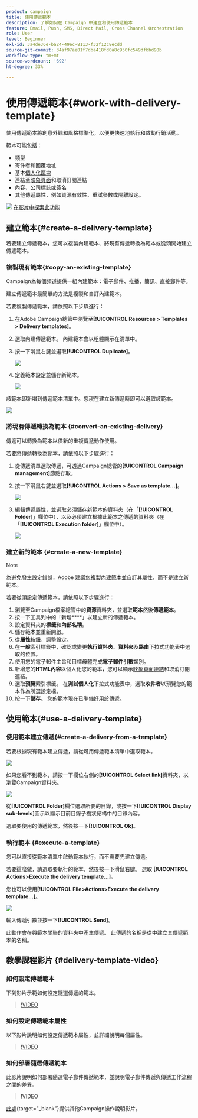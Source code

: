 ```yaml
---
product: campaign
title: 使用傳遞範本
description: 了解如何在 Campaign 中建立和使用傳遞範本
feature: Email, Push, SMS, Direct Mail, Cross Channel Orchestration
role: User
level: Beginner
exl-id: 3a4de36e-ba24-49ec-8113-f32f12c8ecdd
source-git-commit: 34af97ae01f7dba418fd0a8c950fc549dfbbd98b
workflow-type: tm+mt
source-wordcount: '692'
ht-degree: 33%

---
```


# 使用傳遞範本{#work-with-delivery-template}

使用傳遞範本將創意外觀和風格標準化，以便更快速地執行和啟動行銷活動。

範本可能包括：

* 類型
* 寄件者和回覆地址
* 基本[個人化區塊](../send/personalization-blocks.md)
* 連結至[映象頁面](../send/mirror-page.md)和取消訂閱連結
* 內容、公司標誌或簽名
* 其他傳遞屬性，例如資源有效性、重試參數或隔離設定。

![](assets/do-not-localize/how-to-video.png) [在影片中探索此功能](#delivery-template-video)


## 建立範本{#create-a-delivery-template}

若要建立傳遞範本，您可以複製內建範本、將現有傳遞轉換為範本或從頭開始建立傳遞範本。

### 複製現有範本{#copy-an-existing-template}

Campaign為每個頻道提供一組內建範本：電子郵件、推播、簡訊、直接郵件等。

建立傳遞範本最簡單的方法是複製和自訂內建範本。

若要複製傳遞範本，請依照以下步驟進行：

1. 在Adobe Campaign總管中瀏覽至&#x200B;**[!UICONTROL Resources > Templates > Delivery templates]**。
1. 選取內建傳遞範本。 內建範本會以粗體顯示在清單中。
1. 按一下滑鼠右鍵並選取&#x200B;**[!UICONTROL Duplicate]**。

   ![](assets/duplicate-built-in-template.png)

1. 定義範本設定並儲存新範本。

   ![](assets/delivery-template-new.png)

該範本即新增到傳遞範本清單中。您現在建立新傳遞時即可以選取該範本。

![](assets/select-the-new-template.png)

### 將現有傳遞轉換為範本 {#convert-an-existing-delivery}

傳遞可以轉換為範本以供新的重複傳遞動作使用。

若要將傳遞轉換為範本，請依照以下步驟進行：

1. 從傳遞清單選取傳遞，可透過Campaign總管的&#x200B;**[!UICONTROL Campaign management]**&#x200B;節點存取。

1. 按一下滑鼠右鍵並選取&#x200B;**[!UICONTROL Actions > Save as template...]**。

   ![](assets/save-as-template.png)

1. 編輯傳遞屬性，並選取必須儲存新範本的資料夾（在「**[!UICONTROL Folder]**」欄位中），以及必須建立根據此範本之傳遞的資料夾（在「**[!UICONTROL Execution folder]**」欄位中）。

   ![](assets/template-select-folders.png)

### 建立新的範本 {#create-a-new-template}

>[!NOTE]
>
>為避免發生設定錯誤，Adobe 建議您[複製內建範本](#copy-an-existing-template)並自訂其屬性，而不是建立新範本。

若要從頭設定傳遞範本，請依照以下步驟進行：

1. 瀏覽至Campaign檔案總管中的&#x200B;**資源**&#x200B;資料夾，並選取&#x200B;**範本**&#x200B;然後&#x200B;**傳遞範本**。
1. 按一下工具列中的「新增&#x200B;****」以建立新的傳遞範本。
1. 設定資料夾的&#x200B;**標籤**&#x200B;和&#x200B;**內部名稱**。
1. 儲存範本並重新開啟。
1. 從&#x200B;**屬性**&#x200B;按鈕，調整設定。
1. 在&#x200B;**一般**&#x200B;索引標籤中，確認或變更&#x200B;**執行資料夾**、**資料夾**&#x200B;及&#x200B;**路由**&#x200B;下拉式功能表中選取的位置。
1. 使用您的電子郵件主旨和目標母體完成&#x200B;**電子郵件引數**&#x200B;類別。
1. 新增您的&#x200B;**HTML內容**&#x200B;以個人化您的範本，您可以顯示[映象頁面連結](../send/mirror-page.md)和取消訂閱連結。
1. 選取&#x200B;**預覽**&#x200B;索引標籤。 在&#x200B;**測試個人化**&#x200B;下拉式功能表中，選取&#x200B;**收件者**&#x200B;以預覽您的範本作為所選設定檔。
1. 按一下&#x200B;**儲存**。 您的範本現在已準備好用於傳遞。


## 使用範本{#use-a-delivery-template}

### 使用範本建立傳遞{#create-a-delivery-from-a-template}

若要根據現有範本建立傳遞，請從可用傳遞範本清單中選取範本。

![](assets/select-the-new-template.png)

如果您看不到範本，請按一下欄位右側的&#x200B;**[!UICONTROL Select link]**&#x200B;資料夾，以瀏覽Campaign資料夾。

![](assets/browse-templates.png)

從&#x200B;**[!UICONTROL Folder]**&#x200B;欄位選取所要的目錄，或按一下&#x200B;**[!UICONTROL Display sub-levels]**&#x200B;圖示以顯示目前目錄子樹狀結構中的目錄內容。

選取要使用的傳遞範本，然後按一下&#x200B;**[!UICONTROL Ok]**。

### 執行範本 {#execute-a-template}

您可以直接從範本清單中啟動範本執行，而不需要先建立傳遞。

若要這麼做，請選取要執行的範本，然後按一下滑鼠右鍵。 選取 **[!UICONTROL Actions>Execute the delivery template...]**。

您也可以使用&#x200B;**[!UICONTROL File>Actions>Execute the delivery template...]**。

![](assets/execute-delivery-template.png)

輸入傳遞引數並按一下&#x200B;**[!UICONTROL Send]**。

此動作會在與範本關聯的資料夾中產生傳遞。 此傳遞的名稱是從中建立其傳遞範本的名稱。


## 教學課程影片 {#delivery-template-video}

### 如何設定傳遞範本

下列影片示範如何設定隨選傳遞的範本。

>[!VIDEO](https://video.tv.adobe.com/v/342082?quality=12)

### 如何設定傳遞範本屬性

以下影片說明如何設定傳遞範本屬性，並詳細說明每個屬性。

>[!VIDEO](https://video.tv.adobe.com/v/338969?quality=12)

### 如何部署隨選傳遞範本

此影片說明如何部署隨選電子郵件傳遞範本，並說明電子郵件傳遞與傳遞工作流程之間的差異。

>[!VIDEO](https://video.tv.adobe.com/v/338965?quality=12)

[此處](https://experienceleague.adobe.com/docs/campaign-learn/tutorials/getting-started/introduction-to-adobe-campaign.html){target="_blank"}提供其他Campaign操作說明影片。
